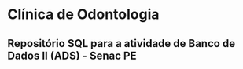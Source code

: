 <h1>Clínica de Odontologia</h1>

<h2>Repositório SQL para a atividade de Banco de Dados II (ADS) - Senac PE</h2>
